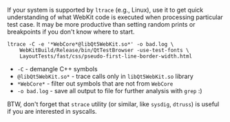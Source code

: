 If your system is supported by `ltrace` (e.g., Linux), use it to get quick understanding of what WebKit code is executed when processing particular test case. It may be more productive than setting random prints or breakpoints if you don't know where to start.

```
ltrace -C -e '*WebCore*@libQt5WebKit.so*' -o bad.log \
    WebKitBuild/Release/bin/QtTestBrowser -use-test-fonts \
    LayoutTests/fast/css/pseudo-first-line-border-width.html
```

* `-C` - demangle C++ symbols
* `@libQt5WebKit.so*` - trace calls only in `libQt5WebKit.so` library
* `*WebCore*` - filter out symbols that are not from `WebCore`
* `-o bad.log` - save all output to file for further analysis with `grep` :)

BTW, don't forget that `strace` utility (or similar, like `sysdig`, `dtruss`) is useful if you are interested in syscalls.